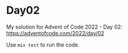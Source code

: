# Day02

My solution for Advent of Code 2022 - Day 02: https://adventofcode.com/2022/day/02

Use `mix test` to run the code.
